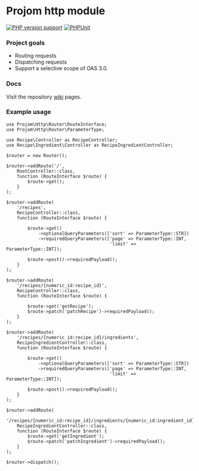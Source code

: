 # Projom http module
[![PHP version support][php-version-badge]][php]
[![PHPUnit][phpunit-ci-badge]][phpunit-action]

[php-version-badge]: https://img.shields.io/badge/php-%5E8.2-7A86B8
[php]: https://www.php.net/supported-versions.php
[phpunit-action]: https://github.com/Klorinmannen/projom-http/actions
[phpunit-ci-badge]: https://github.com/Klorinmannen/projom-http/workflows/PHPUnit/badge.svg

### Project goals
* Routing requests
* Dispatching requests
* Support a selective scope of OAS 3.0.

### Docs
Visit the repository [wiki](https://github.com/Klorinmannen/projom-http/wiki) pages.

### Example usage
````
use Projom\Http\Router\RouteInterface;
use Projom\Http\Router\ParameterType;

use Recipe\Controller as RecipeController;
use Recipe\Ingredient\Controller as RecipeIngredientController;

$router = new Router();

$router->addRoute('/', 
	RootController::class, 
	function (RouteInterface $route) {
		$route->get();
	}
);

$router->addRoute(
	'/recipes', 
	RecipeController::class, 
	function (RouteInterface $route) {
		
		$route->get()
			->optionalQueryParameters(['sort' => ParameterType::STR])
			->requiredQueryParameters(['page' => ParameterType::INT, 
									   'limit' => ParameterType::INT]);
		
		$route->post()->requiredPayload();
	}
);

$router->addRoute(
	'/recipes/{numeric_id:recipe_id}',
	RecipeController::class, 
	function (RouteInterface $route) {

		$route->get('getRecipe');
		$route->patch('patchRecipe')->requiredPayload();
	}
);

$router->addRoute(
	'/recipes/{numeric_id:recipe_id}/ingredients',
	RecipeIngredientController::class, 
	function (RouteInterface $route) {
		
		$route->get()
			->optionalQueryParameters(['sort' => ParameterType::STR])
			->requiredQueryParameters(['page' => ParameterType::INT, 
									   'limit' => ParameterType::INT]);
		
		$route->post()->requiredPayload();
	}
);

$router->addRoute(
	'/recipes/{numeric_id:recipe_id}/ingredients/{numeric_id:ingredient_id}',
	RecipeIngredientController::class, 
	function (RouteInterface $route) {
		$route->get('getIngredient');
		$route->patch('patchIngredient')->requiredPayload();
	}
);

$router->dispatch();
````
